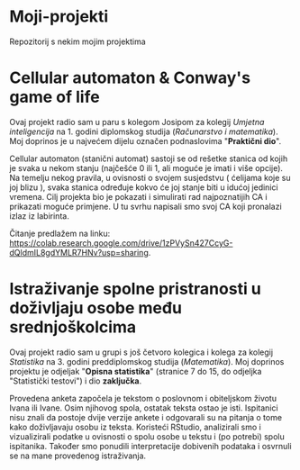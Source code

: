 # Moji-projekti
Repozitorij s nekim mojim projektima 

# Cellular automaton & Conway's game of life
Ovaj projekt radio sam u paru s kolegom Josipom za kolegij _Umjetna inteligencija_ na 1. godini diplomskog studija (_Računarstvo i matematika_).
Moj doprinos je u najvećem dijelu označen podnaslovima "**Praktični dio**".

Cellular automaton (stanični automat) sastoji se od rešetke stanica od kojih je svaka u nekom stanju (najčešće 0 ili 1, ali moguće je imati i više opcije).
Na temelju nekog pravila, u ovisnosti o svojem susjedstvu ( ćelijama koje su joj blizu ), svaka stanica određuje kokvo će joj stanje biti u idućoj jedinici vremena.
Cilj projekta bio je pokazati i simulirati rad najpoznatijih CA i prikazati moguće primjene. U tu svrhu napisali smo svoj CA koji pronalazi izlaz iz labirinta.

Čitanje predlažem na linku: https://colab.research.google.com/drive/1zPVySn427CcyG-dQldmIL8gdYMLR7HNv?usp=sharing.

# Istraživanje spolne pristranosti u doživljaju osobe među srednjoškolcima
Ovaj projekt radio sam u grupi s još četvoro kolegica i kolega za kolegij _Statistika_ na 3. godini preddiplomskog studija (_Matematika_).
Moj doprinos projektu je odjeljak "**Opisna statistika**" (stranice 7 do 15, do odjeljka "Statistički testovi") i dio **zaključka**.

Provedena anketa započela je tekstom o poslovnom i obiteljskom životu Ivana ili Ivane. Osim njihovog spola, ostatak teksta ostao je isti.
Ispitanici nisu znali da postoje dvije verzije ankete i odgovarali su na pitanja o tome kako doživljavaju osobu iz teksta.
Koristeći RStudio, analizirali smo i vizualizirali podatke u ovisnosti o spolu osobe u tekstu i (po potrebi) spolu ispitanika.
Također smo ponudili interpretacije dobivenih podataka i osvrnuli se na mane provedenog istraživanja. 

